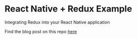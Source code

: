 # React Native + Redux Example
Integrating Redux into your React Native application

Find the blog post on this repo [here](https://medium.com/@sathindukavneth/how-i-integrated-redux-in-to-my-react-native-application-f4fb2372ea82) 
